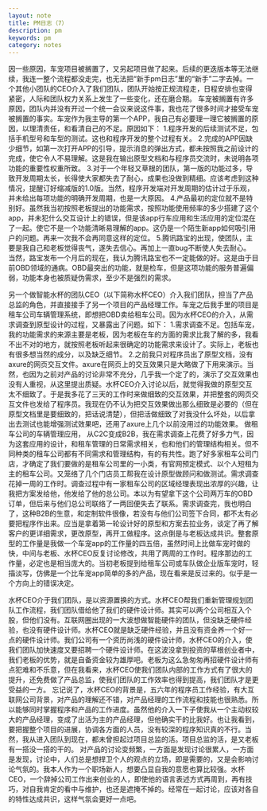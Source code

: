 ```yaml
---
layout: note
title: PM日志（7）
description: pm
keywords: pm
category: notes
---
```

因一些原因，车宠项目被搁置了，又另起项目做了起来。后续的更迭版本等无法继续，我连一整个流程都没走完，也无法把“新手pm日志”里的“新手”二字去掉。一个其他小团队的CEO介入了我们团队，团队开始按正规流程走，日程安排也变得紧密，人际和团队权力关系上发生了一些变化，还在磨合期。
         车宠被搁置有许多原因，团队内并没有开过一个统一会议来说这件事，我也花了很多时间才接受车宠被搁置的事实。车宠作为我主导的第一个APP，我自己有必要理一理它被搁置的原因，以理清责任，和看清自己的不足。原因如下：
        1.程序开发的后续测试不足，包括手机型号和车型的测试。这也和程序开发的整个过程有关。
        2.完成的APP因缺少细节，如第一次打开APP的引导，提示消息的弹出方式，都未按照我之前设计的完成，使它令人不易理解。这是我在输出原型文档和与程序员交流时，未说明各项功能的重要性权重所致。
        3.对于一个年轻又草根的团队，第一版的功能过多，导致开发周期太长，长得使大家都失去了耐心，成果也没做到精细。应该考虑到这种情况，提醒订好缩减版的1.0版。当然，程序开发端对开发周期的估计过于乐观，并未给出每项功能的明确开发周期，也是一大原因。
        4.产品最初的定位就不是特别好。虽然我当初按照老板提出的功能需求，按照功能使用频率的多少搭建了这个app，并未犯什么交互设计上的错误，但是该app行车应用和生活应用的定位混在了一起。使它不是一个功能清晰易理解的app。这仍是一个陌生新app如何吸引用户的问题。再来一次我不会再同意这样的定位。
        5.腾讯路宝的出现，使团队，主要是我自己和老板觉得丧气，遂失去信心。再加上一直bug不断使人失去耐心。
         当然，路宝发布一个月后的现在，我认为腾讯路宝也不一定能做的好。这是由于目前OBD领域的通病。OBD最突出的功能，就是检车，但是这项功能的服务普遍偏弱，功能本身也被质疑伪需求，至少不是强烈的需求。

   另一个做智能水杯的团队CEO（以下简称水杯CEO）介入我们团队，担当了产品总监的角色，并直接接手了另一个项目的产品经理工作。车宠之后我手里的项目是租车公司车辆管理系统，即想把OBD卖给租车公司。因为水杯CEO的介入，从需求调查到原型设计的过程，又暴露出了问题。如下：
        1.需求调查不足。包括车宠，我的功能需求的来源主要是老板，因为老板在车的方面的需求比我了解的多，我看不出不对的地方，就按照老板听起来很确定的功能需求来设计了。实际上，老板也有很多想当然的成分，以及缺乏细节。
        2.之前我只对程序员出了原型文档，没有axure的网页交互文件。axure在网页上的交互效果只是大略做了下用来演示。当然，也因为之前对产品的讨论非常不充分，几乎我一个定了的，演示了交互效果也没有人重视，从这里提出质疑。水杯CEO介入讨论以后，就觉得我做的原型交互太不细致了。于是我多花了三天的工作时来做细致的交互效果，并把整套的网页交互文件也发给了程序员。我现在仍不认为把交互效果做出那么细致是必要的（但在原型文档里是要细致的，把话说清楚），但把活做细致了对我没什么坏处，以后拿出去测试也能增强测试效果吧，还用了axure上几个以前没用过的功能效果。
      做租车公司的车辆管理应用， 从C2C变成B2B，我在需求调查上花费了好多力气，因为这套应用的设计，和租车管理的日常需求相关，也和他们的管理结构相关。但不同种类的租车公司都有不同需求和管理结构，有的有共性。跑了好多家租车公司门店，才确定了我们要做的是租车公司里的一小类，有官网预定模式、以个人短租为主的租车公司。又笼络了几个门店员工帮我在设计原型做顾问和做测试。需求调查花掉一周的工作时。调查过程中有一家租车公司的区域经理表现出浓厚的兴趣，让我把方案发给他，他发给了他的总公司。本以为有望拿下这个公司两万车的OBD订单，但后来与他们总公司联络了一两回便失去了联系。需求调查完，我也明白了，这种B2B的生意，和定制软件很像，若没有与他们公司签下合同，都不太有必要把程序作出来。应当是拿着第一轮设计好的原型和方案去拉业务，谈定了再了解客户的更详细需求，更改原型，再开工做程序。这点倒是与老板达成共识。整套原型的工作量是我做一个车宠app的工作量的四五倍，虽然时间上比做车宠时做的快，中间与老板、水杯CEO反复讨论修改，共用了两周的工作时。程序那边的工作量，必定也是相当庞大的。当初老板提到给租车公司或车队做企业版车宠时，轻描淡写，仿佛是一个比车宠app简单的多的产品，现在看来是反过来的。似乎是一个方向上的错误决定。

   水杯CEO介于我们团队，是以资源置换的方式。水杯CEO帮我们重新管理规划团队工作流程，我们团队借给他了我们的硬件设计师。其实可以两个公司相互入个股，但他们没有。互联网圈出现的一大波想做智能硬件的团队，但没缺乏硬件经验，也没有硬件设计师。水杯CEO就是缺乏硬件经验，并且没有资金养一个好一点的硬件设计师。我们公司有一个资历尚浅的硬件设计师，水杯CEO的介入，使我们团队加快速度又要招聘一个硬件设计师。在这波没拿到投资的草根创业者中，我们老板的优势，就是自备资金较为雄厚吧。老板为这么急匆匆再招硬件设计师有点犯难和不乐意，但在我看来，水杯CEO使我们团队内部的工作方式有了很大的提升，还免费做了产品总监，使我们团队的工作效率也得到提高，我们团队才是更受益的一方。
       忘记说了，水杯CEO的背景是，五六年的程序员工作经验，有大互联网公司背景，对产品的理解还不错，对产品经理的工作流程和技能也很熟悉。所以能够同时掌握程序和产品的工作进度。虽然他的介入一下子使我从一个主动权较大的产品经理，变成了出活为主的产品经理，但他确实干的比我好。也让我看到，要把握整个项目的进展，协调各方面的人员，没有较深的程序知识真的不行。当然，我从进入团队到现在，都未曾担起过项目总监的活。项目总监的活，是又老板有一搭没一搭的干的。
        对产品的讨论变频繁，一方面是发现讨论很累人，一方面是发现，讨论中，人们总是想捍卫个人的观点的立场，即是需要的，又是会影响讨论气氛的。我本人作为一个职场新人，想要凸显自我的意愿也算比较强。水杯CEO，一个辞掉公司工作出来创业的人，即使他的语言表述方式再周到，再有技巧，对自我肯定的看中与维护，也还是遮掩不掉的。经常在一起讨论，应该对各自的特性达成共识，这样气氛会更好一点吧。